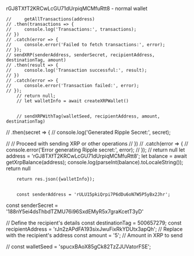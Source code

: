 rGJ8TXfT2KRCwLcGU71dUrpiqMCMfuRtt8 - normal wallet 



    //     getAllTransactions(address)
    // .then(transactions => {
    //     console.log('Transactions:', transactions);
    // })
    // .catch(error => {
    //     console.error('Failed to fetch transactions:', error);
    // });
    // sendXRP(senderAddress, senderSecret, recipientAddress, destinationTag, amount)
    // .then(result => {
    //     console.log('Transaction successful:', result);
    // })
    // .catch(error => {
    //     console.error('Transaction failed:', error);
    // });
        // return null;
        // let walletInfo = await createXRPWallet()


        // sendXRPWithTag(walletSeed, recipientAddress, amount, destinationTag)
//     .then(secret => {
//         console.log('Generated Ripple Secret:', secret);

//         // Proceed with sending XRP or other operations
//     })
//     .catch(error => {
//         console.error('Error generating Ripple secret:', error);
//     });
// return null
        let address = 'rGJ8TXfT2KRCwLcGU71dUrpiqMCMfuRtt8';
        let balance = await getXrpBalance(address);
        console.log(parseInt(balance).toLocaleString());
        return null

        return res.json({walletInfo});


        const senderAddress = 'rULU15pkiQrpi7P6dDu6oN7W5P5yBx2Jhr';

const senderSecret = '188nY5ei4dsThbdTZMU76i96SxdEMyR5x7graKcetT3yD'

// Define the recipient's details
const destinationTag = 500657279;
const recipientAddress = 'rJn2zAPdFA193sixJwuFixRkYDUtx3apQh'; // Replace with the recipient's address
const amount = '5'; // Amount in XRP to send

// const walletSeed = 'spucxBAoX85gCk82TzZJUVatorFSE';